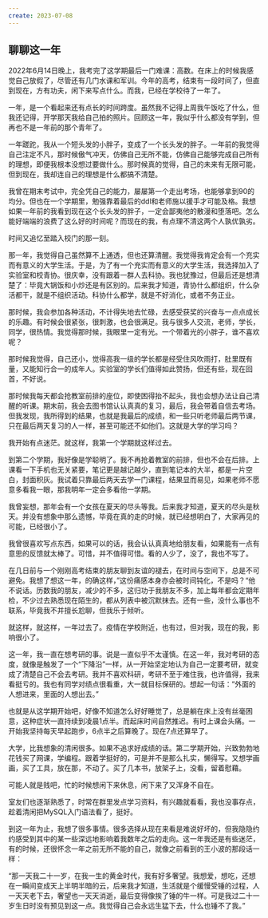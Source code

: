 ```yaml
---
create: 2023-07-08
---
```

## 聊聊这一年

2022年6月14日晚上，我考完了这学期最后一门难课：高数。在床上的时候我感觉自己放假了，尽管还有几门水课和军训。今年的高考，结束有一段时间了，但直到现在，方有功夫，闲下来写点什么。而我，已经在学校待了一年了。

一年，是一个看起来还有点长的时间跨度。虽然我不记得上周我午饭吃了什么，但我还记得，开学那天我给自己拍的照片。回顾这一年，我似乎什么都没有学到，但再也不是一年前的那个青年了。

一年蹉跎，我从一个短头发的小胖子，变成了一个长头发的胖子。一年前的我觉得自己注定不凡，那时候傲气冲天，仿佛自己无所不能，仿佛自己能够完成自己所有的理想，即便我根本没想过要做什么。那时候真的觉得，自己的未来有无限可能，但到现在，我却连自己的理想是什么都搞不清楚。

我曾在期末考试中，完全凭自己的能力，屡屡第一个走出考场，也能够拿到90的均分。但也在一个学期里，勉强靠着最后的ddl和老师施以援手才可能及格。我想如果一年前的我看到现在这个长头发的胖子，一定会鄙夷他的散漫和堕落吧。怎么能好端端的浪费了这么好的时间呢？而现在的我，有点理不清这两个人孰优孰劣。

时间又追忆至踏入校门的那一刻。

那一年，我觉得自己虽然算不上通透，但也还算清醒。我觉得我肯定会有一个充实而有意义的大学生活。于是，为了有一个充实而有意义的大学生活，我选择加入了实验室和校青协。很庆幸，没有跟着一群人去科协。我也犹豫过，但最后还是想清楚了：毕竟大锅饭和小炒还是有区别的。后来我才知道，青协什么都组织，什么杂活都干，就是不组织活动。科协什么都学，就是不好消化，或者不务正业。

那时候，我会参加各种活动，不计得失地去忙碌，去感受获奖的兴奋与一点点成长的乐趣。有时候会很紧张，很刺激，也会很满足。我与很多人交流，老师，学长，同学，很热情。我觉得那时候，我眼里一定有光。一个带着光的小胖子，谁不喜欢呢？

那时候我觉得，自己还小，觉得高我一级的学长都是经受住风吹雨打，肚里既有量，又能知行合一的成年人。实验室的学长们值得如此赞扬，但还有些，现在回首，不好说。

那时候我每天都会抢教室前排的座位，即使困得抬不起头，我也会想办法让自己清醒的听课。期末前，我会去图书馆认认真真的复习，最后，我会带着自信去考场。但我发现，我所得到的结果，也就是我最后的成绩，和一些只听老师最后两节课，只在最后两天复习的人一样，甚至可能还不如他们。这就是大学的学习吗？

我开始有点迷茫。就这样，我第一个学期就这样过去。

到第二个学期，我好像是学聪明了。我不再抢着教室的前排，但也不会在后排。上课看一下手机也无关紧要，笔记更是越记越少，直到笔记本的大半，都是一片空白，封面积灰。我试着只靠最后两天去学一门课程，结果显而易见，如果老师不愿意多看我一眼，那我明年一定会多看他一学期。

我曾妄想，那年会有一个女孩在夏天的尽头等我。后来我才知道，夏天的尽头是秋天。并没有想象中那么遗憾，毕竟在真的走的时候，就已经想明白了，大家再见的可能，已经很小了。

我曾很喜欢写点东西，如果可以的话，我会认认真真地给朋友看，如果能有一点有意思的反馈就太棒了。可惜，并不值得可惜。看的人少了，没了，我也不写了。

在几日前与一个刚刚高考结束的朋友聊到友谊的褪去，在时间与空间下，总是不可避免。我想了想这一年，的确这样，”这份痛感本身亦会被时间钝化，不是吗？“他不说话。历数我的朋友，减少的不多，这归功于我朋友不多，加上每年都会定期年检，不少过去熟悉现在陌生的，都从列表中被沉默抹去。还有一些，没什么事也不联系，毕竟我不并擅长尬聊，但我乐于倾听。

就这样，就这样，一年过去了。疫情在学校附近，也有过，但对我，现在的我，影响很小了。

这一年，我一直在想考研的事。说是一直似乎不太谨慎。在这一年，我对考研的态度，就像是触发了一个“下降沿”一样，从一开始坚定地认为自己一定要考研，就变成了清楚自己不会去考研。我并不喜欢科研，考研不至于难住我，也许值得，我来看挺亏的。我也有同学对绩点很看重，大一就目标保研的。想起一句话：”外面的人想进来，里面的人想出去。”

也就是从这学期开始吧，好像不知道怎么好好睡觉了，总是躺在床上没有丝毫困意，这种症状一直持续到凌晨1点半。而起床时间自然推迟。有时上课会头痛。一开始我坚持每天早起跑步，6点半之后算晚了。现在7点还算早了。

大学，比我想象的清闲很多。如果不追求好成绩的话。第二学期开始，兴致勃勃地花钱买了网课，学编程。跟着学挺好的，可是并不是那么扎实，懒得写。又想学画画，买了工具，放在那，不动了。买了几本书，放架子上，没看，留着慰藉。

可能人就是贱吧，忙的时候想闲下来休息，闲下来了又浑身不自在。

室友们也逐渐熟悉了，时常在群里发点学习资料，有兴趣就看看，我也没事存点，趁着清闲把MySQL入门语法看了，挺好。

到这一年为止，我想了很多事情。很多选择从现在来看是难说好坏的，但我隐隐约约感受到其中的某一些深远地影响着我数年之后的走向。这一年我还是有些迷茫，有的时候，还很怀念一年之前无所不能的自己，就像之前看到的王小波的那段话一样：

“那一天我二十一岁，在我一生的黄金时代，我有好多奢望。我想爱，想吃，还想在一瞬间变成天上半明半暗的云，后来我才知道，生活就是个缓慢受锤的过程，人一天天老下去，奢望也一天天消逝，最后变得像挨了锤的牛一样。可是我过二十一岁生日时没有预见到这一点。我觉得自己会永远生猛下去，什么也锤不了我。”